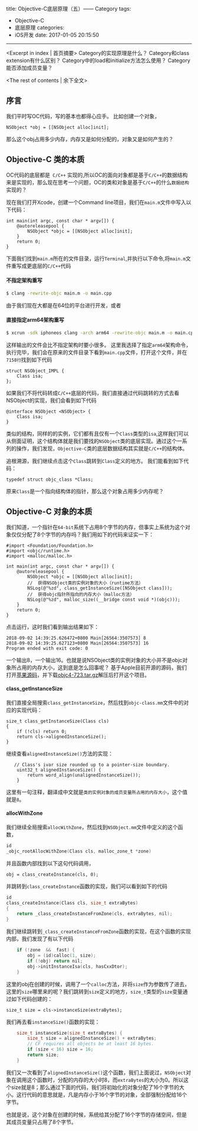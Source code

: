 title: Objective-C底层原理（五）—— Category
tags:
  - Objective-C
  - 底层原理
categories:
  - iOS开发
date: 2017-01-05 20:15:50
---

<Excerpt in index | 首页摘要>
Category的实现原理是什么？
Category和class extension有什么区别？
Category中的load和initialize方法怎么使用？
Category能否添加成员变量？
<!-- more -->
<The rest of contents | 余下全文>

## 序言
我们平时写OC代码，写的基本也都得心应手。
比如创建一个对象，

``` objc
NSObject *obj = [[NSObject alloc]init];
```
那么这个obj占用多少内存，内存又是如何分配的，对象又是如何产生的？

## Objective-C 类的本质

OC代码的底层都是` C/C++` 实现的,所以OC的面向对象都是基于`C/C++`的数据结构来是实现的，那么现在思考一个问题，OC的类和对象是基于`C/C++`的什么`数据结构`实现的？

现在我们打开Xcode，创建一个Command line项目，我们在`main.m`文件中写入以下代码：
```objc
int main(int argc, const char * argv[]) {
    @autoreleasepool {
        NSObject *objc = [[NSObject alloc]init];
    }
    return 0;
}
```
下面我们找到`main.m`所在的文件目录，运行`Terminal`,并执行以下命令,将`main.m`文件重写成更底层的`C/C++`代码
#### 不指定架构重写
```bash
$ clang -rewrite-objc main.m -o main.cpp
```
由于我们现在大都是在64位的平台进行开发，或者
#### 直接指定arm64架构重写
```bash
$ xcrun -sdk iphoneos clang -arch arm64 -rewrite-objc main.m -o main.cpp
```
这样输出的文件会比不指定架构时要小很多。
这里我选择了指定`arm64`架构命令，执行完毕，我们会在原来的文件目录下看到`main.cpp`文件，打开这个文件，并在`7158行`找到如下代码
```Objc
struct NSObject_IMPL {
	Class isa;
};
```
如果我们不将代码转成`C/C++`底层的代码，我们直接通过代码跳转的方式去看NSObject的实现，我们会看到如下代码
```Objc
@interface NSObject <NSObject> {
    Class isa;
}
```
类似的结构，同样的的实例，它们都有且仅有一个`Class`类型的`isa`,这样我们可以从侧面证明，这个结构体就是我们要找的`NSObject`类的底层实现。通过这个一系列的操作，我们发现，`Objective-C`类的底层数据结构其实就是`C/C++`的结构体。

追根溯源，我们继续点击这个`Class`跳转到`Class`定义的地方。
我们能看到如下代码：
```objc
typedef struct objc_class *Class;
```
原来`Class`是一个指向结构体的指针，那么这个对象占用多少内存呢？

## Objective-C 对象的本质
我们知道，一个指针在`64-bit`系统下占用8个字节的内存，但事实上系统为这个对象仅仅分配了8个字节的内存吗？我们用如下的代码来证实一下：

```objc
#import <Foundation/Foundation.h>
#import <objc/runtime.h>
#import <malloc/malloc.h>

int main(int argc, const char * argv[]) {
    @autoreleasepool {
        NSObject *objc = [[NSObject alloc]init];
        //  获得NSObject类的实例对象的大小（runtime方法）
        NSLog(@"%zd", class_getInstanceSize([NSObject class]));
        //  获得objc指针所指向的内存大小（malloc方法）
        NSLog(@"%zd", malloc_size((__bridge const void *)(objc)));
    }
    return 0;
}
```
点击运行，这时我们看到输出结果如下：
```
2018-09-02 14:39:25.626472+0800 Main[26564:3507573] 8
2018-09-02 14:39:25.627123+0800 Main[26564:3507573] 16
Program ended with exit code: 0
```
一个输出8，一个输出16。也就是说NSObject类的实例对象的大小并不是objc对象所占用的内存大小，这到底是怎么回事呢？
基于Apple目前开源的源码，我们打开[苹果源码](https://opensource.apple.com/tarballs/objc4)，并下载[objc4-723.tar.gz](https://opensource.apple.com/tarballs/objc4/objc4-723.tar.gz)解压后打开这个项目。

#### class_getInstanceSize
我们直接全局搜索`class_getInstanceSize`，然后找到`objc-class.mm`文件中的对应的实现代码：
```objc
size_t class_getInstanceSize(Class cls)
{
    if (!cls) return 0;
    return cls->alignedInstanceSize();
}
```
继续查看`alignedInstanceSize()`方法的实现：
```objc
   // Class's ivar size rounded up to a pointer-size boundary.
    uint32_t alignedInstanceSize() {
        return word_align(unalignedInstanceSize());
    }
```
这里有一句注释，翻译成中文就是`类的实例对象的成员变量所占用的内存大小`，这个值就是`8`。

#### allocWithZone
我们继续全局搜索`allocWithZone`，然后找到`NSObject.mm`文件中定义的这个函数，
```c
id
_objc_rootAllocWithZone(Class cls, malloc_zone_t *zone)
```
并且函数内部找到以下这句代码调用，
```objc
obj = class_createInstance(cls, 0);
```
并跳转到`class_createInstance`函数的实现，我们可以看到如下的代码
```c
id 
class_createInstance(Class cls, size_t extraBytes)
{
    return _class_createInstanceFromZone(cls, extraBytes, nil);
}
```
我们继续跳转到`_class_createInstanceFromZone`函数的实现，在这个函数的实现内部，我们发现了有以下代码
```c
    if (!zone  &&  fast) {
        obj = (id)calloc(1, size);
        if (!obj) return nil;
        obj->initInstanceIsa(cls, hasCxxDtor);
    } 
```
这里的obj在创建的时候，调用了一个`calloc`方法，并将`size`作为参数传了进去，这里的`size`哪里来的呢？我们跳转到`size`定义的地方，`size_t`类型的`size`变量通过如下代码创建的：
```objc
size_t size = cls->instanceSize(extraBytes);
```
我们再去看`instanceSize()`函数的实现：
```c
    size_t instanceSize(size_t extraBytes) {
        size_t size = alignedInstanceSize() + extraBytes;
        // CF requires all objects be at least 16 bytes.
        if (size < 16) size = 16;
        return size;
    }
```
我们又一次看到了`alignedInstanceSize()`这个函数，我们上面说过，`NSObject`对象在调用这个函数时，分配的内存的大小时8，而`extraBytes`的大小为0。所以这个size就是8；那么通过下面的代码，我们将初始化的对象分配了16个字节的大小。这行代码的意思就是，凡是内存小于16个字节的对象，全部强制分配给16个字节。

也就是说，这个对象在创建的时候，系统给其分配了16个字节的存储空间，但是其成员变量只占用了8个字节。






